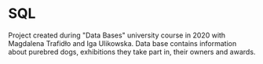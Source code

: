 # SQL
Project created during "Data Bases" university course in 2020 with Magdalena Trafidło and Iga Ulikowska. Data base contains information about purebred dogs, exhibitions they take part in, their owners and awards. 
